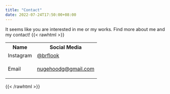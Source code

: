 ```yaml
---
title: "Contact"
date: 2022-07-24T17:50:00+08:00
---
```


It seems like you are interested in me or my works. Find more about me and my contact!
{{< rawhtml >}}

<table>
  <tr>
    <th>Name</th>
    <th>Social Media</th>
  </tr>
  <tr>
    <td>Instagram</td>
    <td><a href="https://www.instagram.com/brflook/" target="_blank">@brflook</a></td>
  </tr>
  <tr>
  <td>Email</td>
  <td><p><a href="mailto:nugehoodg@gmail.com" style="
    word-break: break-all;">nugehoodg@gmail.com</a></p></td>
  </tr>
</table>
{{< /rawhtml >}}